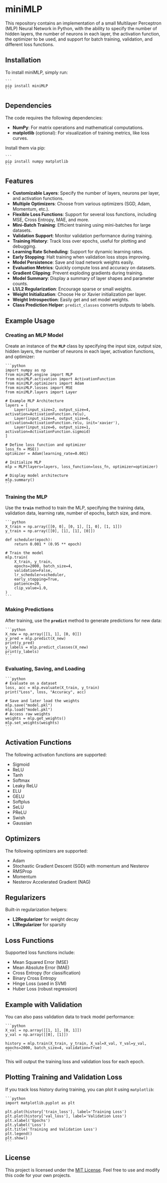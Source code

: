 # miniMLP

This repository contains an implementation of a small Multilayer Perceptron (MLP) Neural Network in Python,
with the ability to specify the number of hidden layers, the number of neurons in each layer, the activation function,
the optimizer to be used, and support for batch training, validation, and different loss functions.

## Installation

To install miniMLP, simply run:

    ```
    pip install miniMLP
    ```

## Dependencies

The code requires the following dependencies:

- **NumPy**: For matrix operations and mathematical computations.
- **matplotlib** (optional): For visualization of training metrics, like loss curves.

Install them via pip:

    ```
    pip install numpy matplotlib
    ```

## Features

- **Customizable Layers**: Specify the number of layers, neurons per layer, and activation functions.
- **Multiple Optimizers**: Choose from various optimizers (SGD, Adam, Momentum, etc.).
- **Flexible Loss Functions**: Support for several loss functions, including MSE, Cross Entropy, MAE, and more.
- **Mini-Batch Training**: Efficient training using mini-batches for large datasets.
- **Validation Support**: Monitor validation performance during training.
- **Training History**: Track loss over epochs, useful for plotting and debugging.
- **Learning Rate Scheduling**: Support for dynamic learning rates.
- **Early Stopping**: Halt training when validation loss stops improving.
- **Model Persistence**: Save and load network weights easily.
- **Evaluation Metrics**: Quickly compute loss and accuracy on datasets.
- **Gradient Clipping**: Prevent exploding gradients during training.
- **Model Summary**: Display a summary of layer shapes and parameter counts.
- **L1/L2 Regularization**: Encourage sparse or small weights.
- **Weight Initialization**: Choose He or Xavier initialization per layer.
- **Weight Introspection**: Easily get and set model weights.
- **Class Prediction Helper**: `predict_classes` converts outputs to labels.

## Example Usage

### Creating an MLP Model

Create an instance of the **`MLP`** class by specifying the input size, output size, hidden layers, the number of neurons in each layer,
activation functions, and optimizer:

    ```python
    import numpy as np
    from miniMLP.engine import MLP
    from miniMLP.activation import ActivationFunction
    from miniMLP.optimizers import Adam
    from miniMLP.losses import MSE
    from miniMLP.layers import Layer

    # Example MLP Architecture
    layers = [
        Layer(input_size=2, output_size=4, activation=ActivationFunction.relu),
        Layer(input_size=4, output_size=6, activation=ActivationFunction.relu, init='xavier'),
        Layer(input_size=6, output_size=1, activation=ActivationFunction.sigmoid)
    ]

    # Define loss function and optimizer
    loss_fn = MSE()
    optimizer = Adam(learning_rate=0.001)

    # Initialize MLP
    mlp = MLP(layers=layers, loss_function=loss_fn, optimizer=optimizer)

    # Display model architecture
    mlp.summary()
    ```

### Training the MLP

Use the **`train`** method to train the MLP, specifying the training data, validation data, learning rate,
number of epochs, batch size, and more.

    ```python
    X_train = np.array([[0, 0], [0, 1], [1, 0], [1, 1]])
    y_train = np.array([[0], [1], [1], [0]])

    def scheduler(epoch):
        return 0.001 * (0.95 ** epoch)

    # Train the model
    mlp.train(
        X_train, y_train,
        epochs=2000, batch_size=4,
        validation=False,
        lr_scheduler=scheduler,
        early_stopping=True,
        patience=20,
        clip_value=1.0,
    )
    ```

### Making Predictions

After training, use the **`predict`** method to generate predictions for new data:

    ```python
    X_new = np.array([[1, 1], [0, 0]])
    y_pred = mlp.predict(X_new)
    print(y_pred)
    y_labels = mlp.predict_classes(X_new)
    print(y_labels)
    ```

### Evaluating, Saving, and Loading

    ```python
    # Evaluate on a dataset
    loss, acc = mlp.evaluate(X_train, y_train)
    print("Loss", loss, "Accuracy", acc)

    # Save and later load the weights
    mlp.save("model.pkl")
    mlp.load("model.pkl")
    # Access raw weights
    weights = mlp.get_weights()
    mlp.set_weights(weights)
    ```

## Activation Functions

The following activation functions are supported:

- Sigmoid
- ReLU
- Tanh
- Softmax
- Leaky ReLU
- ELU
- GELU
- Softplus
- SeLU
- PReLU
- Swish
- Gaussian

## Optimizers

The following optimizers are supported:

- Adam
- Stochastic Gradient Descent (SGD) with momentum and Nesterov
- RMSProp
- Momentum
- Nesterov Accelerated Gradient (NAG)

## Regularizers

Built-in regularization helpers:

- **L2Regularizer** for weight decay
- **L1Regularizer** for sparsity

## Loss Functions

Supported loss functions include:

- Mean Squared Error (MSE)
- Mean Absolute Error (MAE)
- Cross Entropy (for classification)
- Binary Cross Entropy
- Hinge Loss (used in SVM)
- Huber Loss (robust regression)

## Example with Validation

You can also pass validation data to track model performance:

    ```python
    X_val = np.array([[1, 1], [0, 1]])
    y_val = np.array([[0], [1]])

    history = mlp.train(X_train, y_train, X_val=X_val, Y_val=y_val, epochs=2000, batch_size=4, validation=True)
    ```

This will output the training loss and validation loss for each epoch.

## Plotting Training and Validation Loss

If you track loss history during training, you can plot it using `matplotlib`:

    ```python
    import matplotlib.pyplot as plt

    plt.plot(history['train_loss'], label='Training Loss')
    plt.plot(history['val_loss'], label='Validation Loss')
    plt.xlabel('Epochs')
    plt.ylabel('Loss')
    plt.title('Training and Validation Loss')
    plt.legend()
    plt.show()
    ```

## License

This project is licensed under the [MIT License](LICENSE). Feel free to use and modify this code for your own projects.
